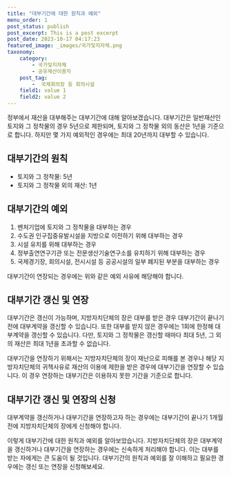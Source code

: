 ```yaml
---
title: "대부기간에 대한 원칙과 예외"
menu_order: 1
post_status: publish
post_excerpt: This is a post excerpt
post_date: 2023-10-17 04:17:23
featured_image: _images/국가및지자체.png
taxonomy:
    category:
        - 국가및지자체
        - 공유재산이용자
    post_tag:
        -  국제회의장 등 회의시설
    field1: value 1
    field2: value 2
---
```



정부에서 재산을 대부해주는 대부기간에 대해 알아보겠습니다. 대부기간은 일반재산인 토지와 그 정착물의 경우 5년으로 제한되며, 토지와 그 정착물 외의 동산은 1년을 기준으로 합니다. 하지만 몇 가지 예외적인 경우에는 최대 20년까지 대부할 수 있습니다.

## 대부기간의 원칙

- 토지와 그 정착물: 5년
- 토지와 그 정착물 외의 재산: 1년

## 대부기간의 예외

1. 벤처기업에 토지와 그 정착물을 대부하는 경우
2. 수도권 인구집중유발시설을 지방으로 이전하기 위해 대부하는 경우
3. 시설 유치를 위해 대부하는 경우
4. 정부출연연구기관 또는 전문생산기술연구소를 유치하기 위해 대부하는 경우
5. 국제경기장, 회의시설, 전시시설 등 공공시설의 일부 폐지된 부분을 대부하는 경우

대부기간이 연장되는 경우에는 위와 같은 예외 사유에 해당해야 합니다.

## 대부기간 갱신 및 연장

대부기간은 갱신이 가능하며, 지방자치단체의 장은 대부를 받은 경우 대부기간이 끝나기 전에 대부계약을 갱신할 수 있습니다. 또한 대부를 받지 않은 경우에는 1회에 한정해 대부계약을 갱신할 수 있습니다. 다만, 토지와 그 정착물은 갱신할 때마다 최대 5년, 그 외의 재산은 최대 1년을 초과할 수 없습니다.

대부기간을 연장하기 위해서는 지방자치단체의 장이 재난으로 피해를 본 경우나 해당 지방자치단체의 귀책사유로 재산의 이용에 제한을 받은 경우에 대부기간을 연장할 수 있습니다. 이 경우 연장하는 대부기간은 이용하지 못한 기간을 기준으로 합니다.

## 대부기간 갱신 및 연장의 신청

대부계약을 갱신하거나 대부기간을 연장하고자 하는 경우에는 대부기간이 끝나기 1개월 전에 지방자치단체의 장에게 신청해야 합니다.

이렇게 대부기간에 대한 원칙과 예외를 알아보았습니다. 지방자치단체의 장은 대부계약을 갱신하거나 대부기간을 연장하는 경우에는 신속하게 처리해야 합니다. 이는 대부를 받는 자에게는 큰 도움이 될 것입니다. 대부기간의 원칙과 예외를 잘 이해하고 필요한 경우에는 갱신 또는 연장을 신청해보세요.
